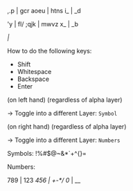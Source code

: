   ,.p   |   gcr
 aoeu   |   htns
     i_ | _d

   'y   |   fl/
 ;qjk   |   mwvz
     x_ | _b

 _<alt><ctrl> | <ctrl><alt>_

How to do the following keys:
- Shift
- Whitespace
- Backspace
- Enter

 (on left hand)
 <x><x><x> (regardless of alpha layer)

  -> Toggle into a different Layer: `Symbol`

 (on right hand)
 <x><x><x> (regardless of alpha layer)

  -> Toggle into a different Layer: `Numbers`

Symbols:
  !%#$@~&*`+^{}=[]()

Numbers:

  789   |   123
 _456   |   +-*/
     0_ | __
